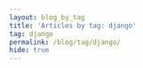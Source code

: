 ```yaml
---
layout: blog_by_tag
title: 'Articles by tag: django'
tag: django
permalink: /blog/tag/django/
hide: true
---
```

